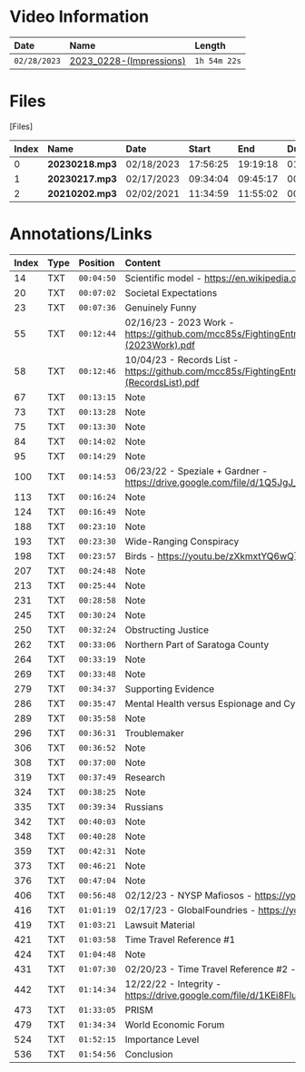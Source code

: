 <h1>
    Video Information
</h1>

| Date         | Name                                                    | Length       |
|:-------------|:--------------------------------------------------------|:-------------|
| `02/28/2023` | [2023_0228-(Impressions)](https://youtu.be/BWvPCHFJwsg) | `1h 54m 22s` |

<h1>
  Files
</h1>

[Files]

| Index | Name             | Date       | Start    | End      | Duration | Url                                                               |
|:------|:-----------------|:-----------|:---------|:---------|:---------|:------------------------------------------------------------------|
|     0 | **20230218.mp3** | 02/18/2023 | 17:56:25 | 19:19:18 | 01:23:06 | https://drive.google.com/file/d/19ULWQYI_X5eHnUsSpxW9ONHUaB8inWVu |
|     1 | **20230217.mp3** | 02/17/2023 | 09:34:04 | 09:45:17 | 00:10:59 | https://drive.google.com/file/d/182GBCdeBN_s6R7EBWj6XrvIqiIJeKAZ3 |
|     2 | **20210202.mp3** | 02/02/2021 | 11:34:59 | 11:55:02 | 00:20:01 | https://drive.google.com/file/d/1JECZXhwpXFO5B8fvFnLftESp578PFVF8 |

<h1>
  Annotations/Links
</h1>

| Index | Type | Position   | Content                        |
|:------|:-----|:-----------|:-------------------------------|
| 14    | TXT  | `00:04:50` | Scientific model - https://en.wikipedia.org/wiki/Scientific_modelling |
| 20    | TXT  | `00:07:02` | Societal Expectations |
| 23    | TXT  | `00:07:36` | Genuinely Funny |
| 55    | TXT  | `00:12:44` | 02/16/23 - 2023 Work - https://github.com/mcc85s/FightingEntropy/blob/main/Docs/2023_0216-(2023Work).pdf |
| 58    | TXT  | `00:12:46` | 10/04/23 - Records List - https://github.com/mcc85s/FightingEntropy/blob/main/Docs/2022_1004-(RecordsList).pdf |
| 67    | TXT  | `00:13:15` | Note |
| 73    | TXT  | `00:13:28` | Note |
| 75    | TXT  | `00:13:30` | Note |
| 84    | TXT  | `00:14:02` | Note |
| 95    | TXT  | `00:14:29` | Note |
| 100   | TXT  | `00:14:53` | 06/23/22 - Speziale + Gardner - https://drive.google.com/file/d/1Q5JgJ_LLf4PYsil54_hHVo90kG7gViU6 |
| 113   | TXT  | `00:16:24` | Note |
| 124   | TXT  | `00:16:49` | Note |
| 188   | TXT  | `00:23:10` | Note |
| 193   | TXT  | `00:23:30` | Wide-Ranging Conspiracy |
| 198   | TXT  | `00:23:57` | Birds - https://youtu.be/zXkmxtYQ6wQ] |
| 207   | TXT  | `00:24:48` | Note |
| 213   | TXT  | `00:25:44` | Note |
| 231   | TXT  | `00:28:58` | Note |
| 245   | TXT  | `00:30:24` | Note |
| 250   | TXT  | `00:32:24` | Obstructing Justice |
| 262   | TXT  | `00:33:06` | Northern Part of Saratoga County |
| 264   | TXT  | `00:33:19` | Note |
| 269   | TXT  | `00:33:48` | Note |
| 279   | TXT  | `00:34:37` | Supporting Evidence |
| 286   | TXT  | `00:35:47` | Mental Health versus Espionage and Cyberattacks |
| 289   | TXT  | `00:35:58` | Note |
| 296   | TXT  | `00:36:31` | Troublemaker |
| 306   | TXT  | `00:36:52` | Note |
| 308   | TXT  | `00:37:00` | Note |
| 319   | TXT  | `00:37:49` | Research |
| 324   | TXT  | `00:38:25` | Note |
| 335   | TXT  | `00:39:34` | Russians |
| 342   | TXT  | `00:40:03` | Note |
| 348   | TXT  | `00:40:28` | Note |
| 359   | TXT  | `00:42:31` | Note |
| 373   | TXT  | `00:46:21` | Note |
| 376   | TXT  | `00:47:04` | Note |
| 406   | TXT  | `00:56:48` | 02/12/23 - NYSP Mafiosos - https://youtu.be/ENpIkuIbqZU  |
| 416   | TXT  | `01:01:19` | 02/17/23 - GlobalFoundries - https://youtu.be/1s-qefkOjXQ |
| 419   | TXT  | `01:03:21` | Lawsuit Material |
| 421   | TXT  | `01:03:58` | Time Travel Reference #1 |
| 424   | TXT  | `01:04:48` | Note |
| 431   | TXT  | `01:07:30` | 02/20/23 - Time Travel Reference #2 - https://youtu.be/xCo8Wu_0Lb4 |
| 442   | TXT  | `01:14:34` | 12/22/22 - Integrity - https://drive.google.com/file/d/1KEi8FluNABAIZYFfWpgLy9KAkEnfMSyS |
| 473   | TXT  | `01:33:05` | PRISM |
| 479   | TXT  | `01:34:34` | World Economic Forum |
| 524   | TXT  | `01:52:15` | Importance Level |
| 536   | TXT  | `01:54:56` | Conclusion |
